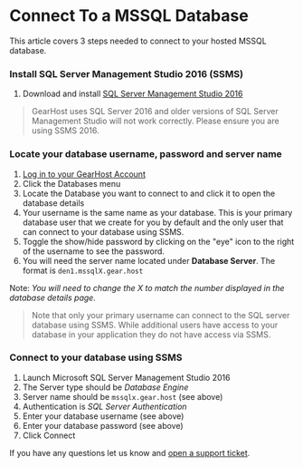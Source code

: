 # Connect To a MSSQL Database
This article covers 3 steps needed to connect to your hosted MSSQL database.

### Install SQL Server Management Studio 2016 (SSMS)
1. Download and install [SQL Server Management Studio 2016 ](https://docs.microsoft.com/en-us/sql/ssms/download-sql-server-management-studio-ssms)

> GearHost uses SQL Server 2016 and older versions of SQL Server Management Studio will not work correctly. Please ensure you are using SSMS 2016.

### Locate your database username, password and server name
1. [Log in to your GearHost Account](https://my.gearhost.com/account/login)
2. Click the Databases menu
3. Locate the Database you want to connect to and click it to open the database details
4. Your username is the same name as your database. This is your primary database user that we create for you by default and the only user that can connect to your database using SSMS.
5. Toggle the show/hide password by clicking on the "eye" icon to the right of the username to see the password.
6. You will need the server name located under **Database Server**. The format is `den1.mssqlX.gear.host`

Note: *You will need to change the X to match the number displayed in the database details page.*

> Note that only your primary username can connect to the SQL server database using SSMS. While additional users have access to your database in your application they do not have access via SSMS.

### Connect to your database using SSMS
1. Launch Microsoft SQL Server Management Studio 2016
2. The Server type should be *Database Engine*
3. Server name should be `mssqlx.gear.host` (see above)
4. Authentication is *SQL Server Authentication*
5. Enter your database username (see above)
6. Enter your database password (see above)
7. Click Connect

If you have any questions let us know and [open a support ticket](https://www.gearhost.com/documentation/how-to-open-a-support-ticket).
